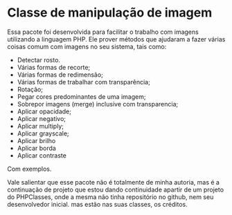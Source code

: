 # Classe de manipulação de imagem
Essa pacote foi desenvolvida para facilitar o trabalho com imagens utilizando a linguagem PHP. Ele prover métodos que ajudaram a fazer várias coisas comum com imagens no seu sistema, tais como:

* Detectar rosto.
* Várias formas de recorte;
* Várias formas de redimensão;
* Várias formas de trabalhar com transparência;
* Rotação;
* Pegar cores predominantes de uma imagem;
* Sobrepor imagens (merge) inclusive com transparencia;
* Aplicar opacidade;
* Aplicar negativo;
* Aplicar multiply;
* Aplicar grayscale;
* Aplicar brilho
* Aplicar borda
* Aplicar contraste

Com exemplos.

Vale salientar que esse pacote não é totalmente de minha autoria, mas é a continuação de projeto que estou dando continuidade apartir de um projeto do PHPClasses, onde a mesma não tinha repositório no github, nem seu desenvolvedor inicial.
mas estão nas suas classes, os créditos.



